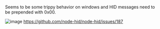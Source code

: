 Seems to be some trippy behavior on windows and HID messages need to be prepended with 0x00.

![image](https://github.com/user-attachments/assets/34aa5d3c-4b3e-4653-a3a7-af44522dd841)
https://github.com/node-hid/node-hid/issues/187

